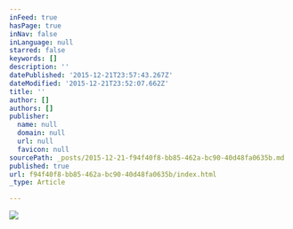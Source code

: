```yaml
---
inFeed: true
hasPage: true
inNav: false
inLanguage: null
starred: false
keywords: []
description: ''
datePublished: '2015-12-21T23:57:43.267Z'
dateModified: '2015-12-21T23:52:07.662Z'
title: ''
author: []
authors: []
publisher:
  name: null
  domain: null
  url: null
  favicon: null
sourcePath: _posts/2015-12-21-f94f40f8-bb85-462a-bc90-40d48fa0635b.md
published: true
url: f94f40f8-bb85-462a-bc90-40d48fa0635b/index.html
_type: Article

---
```

![](https://the-grid-user-content.s3-us-west-2.amazonaws.com/251e5521-66df-418c-936e-1c94ab944846.jpg)